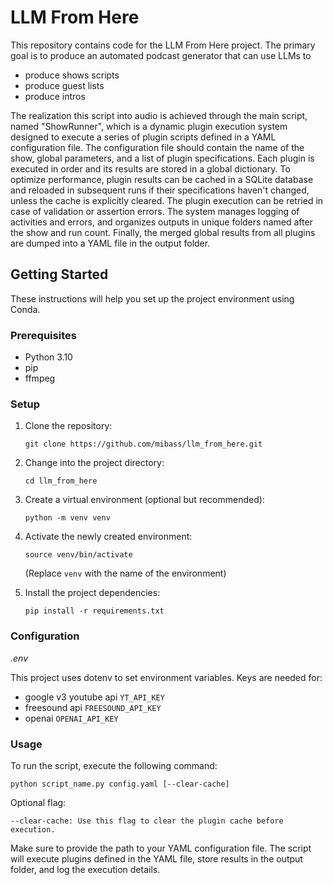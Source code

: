 

# LLM From Here

This repository contains code for the LLM From Here project.
The primary goal is to produce an automated podcast generator that can use LLMs to
- produce shows scripts
- produce guest lists
- produce intros

The realization this script into audio is achieved through the main script, named "ShowRunner", which is a dynamic plugin execution system designed to execute a series of plugin scripts defined in a YAML configuration file. The configuration file should contain the name of the show, global parameters, and a list of plugin specifications. Each plugin is executed in order and its results are stored in a global dictionary. To optimize performance, plugin results can be cached in a SQLite database and reloaded in subsequent runs if their specifications haven't changed, unless the cache is explicitly cleared. The plugin execution can be retried in case of validation or assertion errors. The system manages logging of activities and errors, and organizes outputs in unique folders named after the show and run count. Finally, the merged global results from all plugins are dumped into a YAML file in the output folder.


## Getting Started

These instructions will help you set up the project environment using Conda.

### Prerequisites

- Python 3.10
- pip
- ffmpeg

### Setup

1. Clone the repository:

    ```
    git clone https://github.com/mibass/llm_from_here.git
    ```
1. Change into the project directory:
    ```
    cd llm_from_here
    ```
1. Create a virtual environment (optional but recommended):
    ```
    python -m venv venv
    ```

1. Activate the newly created environment:
    ```
    source venv/bin/activate
    ```
    (Replace `venv` with the name of the environment)

1. Install the project dependencies:
    ```
    pip install -r requirements.txt
    ```

### Configuration

*.env*

This project uses dotenv to set environment variables. Keys are needed for:
* google v3 youtube api `YT_API_KEY`
* freesound api `FREESOUND_API_KEY`
* openai `OPENAI_API_KEY`

### Usage

To run the script, execute the following command:

```python script_name.py config.yaml [--clear-cache]```

Optional flag:

    --clear-cache: Use this flag to clear the plugin cache before execution.

Make sure to provide the path to your YAML configuration file. The script will execute plugins defined in the YAML file, store results in the output folder, and log the execution details.


